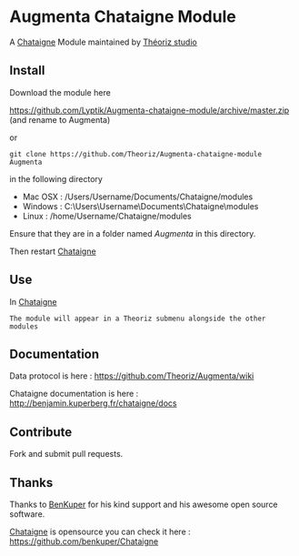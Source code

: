 ﻿Augmenta Chataigne Module
=======================

A [Chataigne][] Module maintained by [Théoriz studio][]

Install
-------

Download the module here

https://github.com/Lyptik/Augmenta-chataigne-module/archive/master.zip (and rename to Augmenta)

or

```
git clone https://github.com/Theoriz/Augmenta-chataigne-module Augmenta
```

in the following directory

- Mac OSX : /Users/Username/Documents/Chataigne/modules
- Windows : C:\Users\Username\Documents\Chataigne\modules
- Linux   : /home/Username/Chataigne/modules

Ensure that they are in a folder named *Augmenta* in this directory.

Then restart [Chataigne][]

Use
---
In [Chataigne][]

```
The module will appear in a Theoriz submenu alongside the other modules
```

Documentation
-------------

Data protocol is here : https://github.com/Theoriz/Augmenta/wiki

Chataigne documentation is here : http://benjamin.kuperberg.fr/chataigne/docs

Contribute
----------

Fork and submit pull requests.

Thanks
------

Thanks to [BenKuper] for his kind support and his awesome open source software.

[Chataigne][] is opensource you can check it here : https://github.com/benkuper/Chataigne

[BenKuper]: https://github.com/benkuper
[Chataigne]: http://benjamin.kuperberg.fr/chataigne/
[Théoriz studio]: http://www.theoriz.com/
